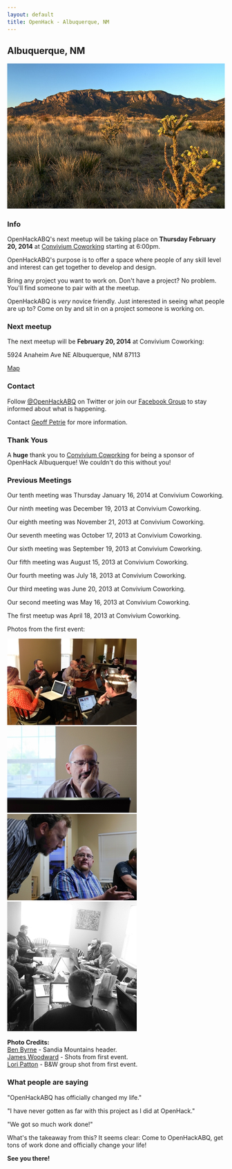 ```yaml
---
layout: default
title: OpenHack - Albuquerque, NM
---
```


## Albuquerque, NM

![Albuquerque, NM Sandia](/albuquerque/img/sandia_drywall.jpg)

### Info

OpenHackABQ's next meetup will be taking place on **Thursday February 20, 2014** at
[Convivium Coworking](http://www.conviviumcoworking.com/) starting at 6:00pm.

OpenHackABQ's purpose is to offer a space where people of any skill level
and interest can get together to develop and design.

Bring any project you want to work on. Don't have a project? No problem.
You'll find someone to pair with at the meetup.

OpenHackABQ is _very_ novice friendly. Just interested in seeing what people
are up to? Come on by and sit in on a project someone is working on.

### Next meetup

The next meetup will be **February 20, 2014** at Convivium Coworking:

5924 Anaheim Ave NE
Albuquerque, NM 87113

[Map](http://goo.gl/maps/5y7xs)

### Contact

Follow [@OpenHackABQ](https://twitter.com/OpenHackABQ) on Twitter or join our
[Facebook Group](https://www.facebook.com/groups/621303567898347/) to stay
informed about what is happening.

Contact [Geoff Petrie](mailto:g.petrie+openhack@gmail.com) for more
information.

### Thank Yous

A **huge** thank you to [Convivium Coworking](http://www.conviviumcoworking.com/)
for being a sponsor of OpenHack Albuquerque! We couldn't do this without you!

### Previous Meetings

Our tenth meeting was Thursday January 16, 2014 at Convivium Coworking.

Our ninth meeting was December 19, 2013 at Convivium Coworking.

Our eighth meeting was November 21, 2013 at Convivium Coworking.

Our seventh meeting was October 17, 2013 at Convivium Coworking.

Our sixth meeting was September 19, 2013 at Convivium Coworking.

Our fifth meeting was August 15, 2013 at Convivium Coworking.

Our fourth meeting was July 18, 2013 at Convivium Coworking.

Our third meeting was June 20, 2013 at Convivium Coworking.

Our second meeting was May 16, 2013 at Convivium Coworking.

The first meetup was April 18, 2013 at Convivium Coworking.

Photos from the first event:

![Some of the group](/albuquerque/img/photo03-geoff_petrie.jpg) ![Hard thinking](/albuquerque/img/photo02-james_woodward.jpg)
![A conversation](/albuquerque/img/photo01-james_woodward.jpg) ![Another group shot](/albuquerque/img/photo04-lori_patton.jpg)

**Photo Credits:**  
[Ben Byrne](http://www.flickr.com/photos/drywall/) - Sandia Mountains header.  
[James Woodward](https://twitter.com/JMW) - Shots from first event.  
[Lori Patton](http://design564.com) - B&W group shot from first event.

### What people are saying

"OpenHackABQ has officially changed my life."

"I have never gotten as far with this project as I did at OpenHack."

"We got so much work done!"

What's the takeaway from this? It seems clear: Come to OpenHackABQ, get tons of
work done and officially change your life!

**See you there!**

